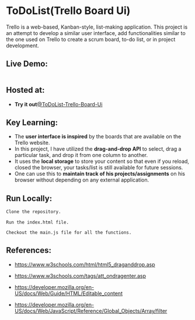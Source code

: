 
# ToDoList(Trello Board Ui)

Trello is a web-based, Kanban-style, list-making application. 
This project is an attempt to develop a similar user interface, add functionalities similar to the one used on Trello to create a scrum board, to-do list, or in 
project development.

## Live Demo:

![]()

## Hosted at:
- **Try it out**[@ToDoList-Trello-Board-Ui](https://parthd06.github.io/ToDoList-Trello-Board-Ui-/)


## Key Learning:

- The **user interface is inspired** by the boards that are available on the Trello website.
- In this project, I have utilized the **drag-and-drop API** to select, drag a particular task, and drop it from one column to another.
- It uses the **local storage** to store your content so that even if you reload, closed the browser, your tasks/list is still available for future sessions.
- One can use this to **maintain track of his projects/assignments** on his browser without depending on any external application.


## Run Locally:

```bash
Clone the repository.
```
    Run the index.html file.
``` 
Checkout the main.js file for all the functions.
```

## References:

- https://www.w3schools.com/html/html5_draganddrop.asp

- https://www.w3schools.com/tags/att_ondragenter.asp

- https://developer.mozilla.org/en-US/docs/Web/Guide/HTML/Editable_content

- https://developer.mozilla.org/en-US/docs/Web/JavaScript/Reference/Global_Objects/Array/filter


